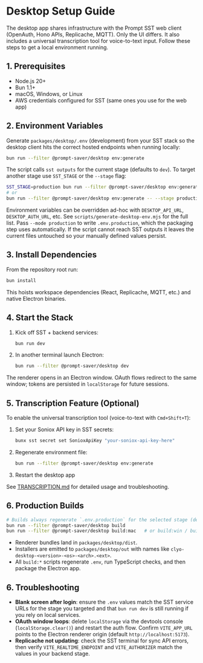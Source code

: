 # Desktop Setup Guide

The desktop app shares infrastructure with the Prompt SST web client (OpenAuth, Hono APIs, Replicache, MQTT). Only the UI differs. It also includes a universal transcription tool for voice-to-text input. Follow these steps to get a local environment running.

## 1. Prerequisites

- Node.js 20+
- Bun 1.1+
- macOS, Windows, or Linux
- AWS credentials configured for SST (same ones you use for the web app)

## 2. Environment Variables

Generate `packages/desktop/.env` (development) from your SST stack so the desktop client hits the correct hosted endpoints when running locally:

```bash
bun run --filter @prompt-saver/desktop env:generate
```

The script calls `sst outputs` for the current stage (defaults to `dev`). To target another stage use `SST_STAGE` or the `--stage` flag:

```bash
SST_STAGE=production bun run --filter @prompt-saver/desktop env:generate
# or
bun run --filter @prompt-saver/desktop env:generate -- --stage production
```

Environment variables can be overridden ad-hoc with `DESKTOP_API_URL`, `DESKTOP_AUTH_URL`, etc. See `scripts/generate-desktop-env.mjs` for the full list. Pass `--mode production` to write `.env.production`, which the packaging step uses automatically. If the script cannot reach SST outputs it leaves the current files untouched so your manually defined values persist.

## 3. Install Dependencies

From the repository root run:

```bash
bun install
```

This hoists workspace dependencies (React, Replicache, MQTT, etc.) and native Electron binaries.

## 4. Start the Stack

1. Kick off SST + backend services:
   ```bash
   bun run dev
   ```
2. In another terminal launch Electron:
   ```bash
   bun run --filter @prompt-saver/desktop dev
   ```

The renderer opens in an Electron window. OAuth flows redirect to the same window; tokens are persisted in `localStorage` for future sessions.

## 5. Transcription Feature (Optional)

To enable the universal transcription tool (voice-to-text with `Cmd+Shift+T`):

1. Set your Soniox API key in SST secrets:

   ```bash
   bunx sst secret set SonioxApiKey "your-soniox-api-key-here"
   ```

2. Regenerate environment file:

   ```bash
   bun run --filter @prompt-saver/desktop env:generate
   ```

3. Restart the desktop app

See [TRANSCRIPTION.md](./TRANSCRIPTION.md) for detailed usage and troubleshooting.

## 6. Production Builds

```bash
# Builds always regenerate `.env.production` for the selected stage (default production)
bun run --filter @prompt-saver/desktop build
bun run --filter @prompt-saver/desktop build:mac   # or build:win / build:linux
```

- Renderer bundles land in `packages/desktop/dist`.
- Installers are emitted to `packages/desktop/out` with names like `clyo-desktop-<version>-<os>-<arch>.<ext>`.
- All `build:*` scripts regenerate `.env`, run TypeScript checks, and then package the Electron app.

## 6. Troubleshooting

- **Blank screen after login**: ensure the `.env` values match the SST service URLs for the stage you targeted and that `bun run dev` is still running if you rely on local services.
- **OAuth window loops**: delete `localStorage` via the devtools console (`localStorage.clear()`) and restart the auth flow. Confirm `VITE_APP_URL` points to the Electron renderer origin (default `http://localhost:5173`).
- **Replicache not updating**: check the SST terminal for sync API errors, then verify `VITE_REALTIME_ENDPOINT` and `VITE_AUTHORIZER` match the values in your backend stage.
